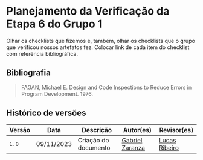 # Planejamento da Verificação da Etapa 6 do Grupo 1



Olhar os checklists que fizemos e, também, olhar os checklists que o grupo que verificou nossos artefatos fez. Colocar link de cada item do checklist com referência bibliográfica.




## Bibliografia
>
> FAGAN, Michael E. Design and Code Inspections to Reduce Errors in Program Development. 1976.

## Histórico de versões


| Versão | Data       | Descrição                                 | Autor(es)                                                                                           | Revisor(es)                                      |
| ------ | ---------- | ----------------------------------------- | --------------------------------------------------------------------------------------------------- | --------------------- |
| `1.0`  | 09/11/2023 | Criação do documento                | [Gabriel Zaranza](https://github.com/GZaranza) | [Lucas Ribeiro](https://github.com/lucassouzs)|
